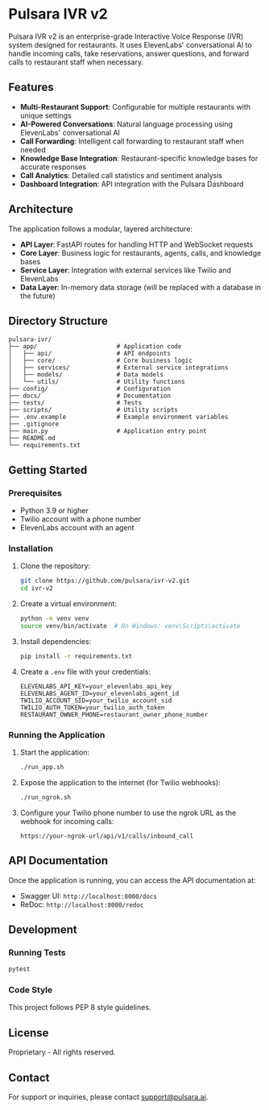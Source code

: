 # Pulsara IVR v2

Pulsara IVR v2 is an enterprise-grade Interactive Voice Response (IVR) system designed for restaurants. It uses ElevenLabs' conversational AI to handle incoming calls, take reservations, answer questions, and forward calls to restaurant staff when necessary.

## Features

- **Multi-Restaurant Support**: Configurable for multiple restaurants with unique settings
- **AI-Powered Conversations**: Natural language processing using ElevenLabs' conversational AI
- **Call Forwarding**: Intelligent call forwarding to restaurant staff when needed
- **Knowledge Base Integration**: Restaurant-specific knowledge bases for accurate responses
- **Call Analytics**: Detailed call statistics and sentiment analysis
- **Dashboard Integration**: API integration with the Pulsara Dashboard

## Architecture

The application follows a modular, layered architecture:

- **API Layer**: FastAPI routes for handling HTTP and WebSocket requests
- **Core Layer**: Business logic for restaurants, agents, calls, and knowledge bases
- **Service Layer**: Integration with external services like Twilio and ElevenLabs
- **Data Layer**: In-memory data storage (will be replaced with a database in the future)

## Directory Structure

```
pulsara-ivr/
├── app/                      # Application code
│   ├── api/                  # API endpoints
│   ├── core/                 # Core business logic
│   ├── services/             # External service integrations
│   ├── models/               # Data models
│   └── utils/                # Utility functions
├── config/                   # Configuration
├── docs/                     # Documentation
├── tests/                    # Tests
├── scripts/                  # Utility scripts
├── .env.example              # Example environment variables
├── .gitignore
├── main.py                   # Application entry point
├── README.md
└── requirements.txt
```

## Getting Started

### Prerequisites

- Python 3.9 or higher
- Twilio account with a phone number
- ElevenLabs account with an agent

### Installation

1. Clone the repository:
   ```bash
   git clone https://github.com/pulsara/ivr-v2.git
   cd ivr-v2
   ```

2. Create a virtual environment:
   ```bash
   python -m venv venv
   source venv/bin/activate  # On Windows: venv\Scripts\activate
   ```

3. Install dependencies:
   ```bash
   pip install -r requirements.txt
   ```

4. Create a `.env` file with your credentials:
   ```
   ELEVENLABS_API_KEY=your_elevenlabs_api_key
   ELEVENLABS_AGENT_ID=your_elevenlabs_agent_id
   TWILIO_ACCOUNT_SID=your_twilio_account_sid
   TWILIO_AUTH_TOKEN=your_twilio_auth_token
   RESTAURANT_OWNER_PHONE=restaurant_owner_phone_number
   ```

### Running the Application

1. Start the application:
   ```bash
   ./run_app.sh
   ```

2. Expose the application to the internet (for Twilio webhooks):
   ```bash
   ./run_ngrok.sh
   ```

3. Configure your Twilio phone number to use the ngrok URL as the webhook for incoming calls:
   ```
   https://your-ngrok-url/api/v1/calls/inbound_call
   ```

## API Documentation

Once the application is running, you can access the API documentation at:

- Swagger UI: `http://localhost:8000/docs`
- ReDoc: `http://localhost:8000/redoc`

## Development

### Running Tests

```bash
pytest
```

### Code Style

This project follows PEP 8 style guidelines.

## License

Proprietary - All rights reserved.

## Contact

For support or inquiries, please contact support@pulsara.ai.
